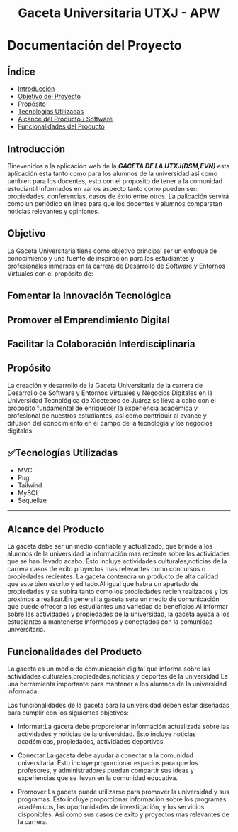 <h1 align="center">Gaceta Universitaria UTXJ - APW</h1>

# Documentación del Proyecto

## Índice

- [Introducción](#Introducción)
- [Objetivo del Proyecto](#Objetivo)
- [Propósito](#Propósito)
- [Tecnologías Utilizadas](#Tecnologías_Utilizadas)
- [Alcance del Producto / Software](#Alcance)
- [Funcionalidades del Producto](#Funcionalidades)

## Introducción
Binevenidos a la aplicación web de la ***GACETA DE LA UTXJ(DSM,EVN)*** esta aplicación esta tanto como para los alumnos de la universidad así como tambien para los docentes, esto con el proposito de tener a la comunidad estudiantil informados en varios aspecto tanto como pueden ser: propiedades, conferencias, casos de éxito entre otros. La palicación servirá cómo un periódico en línea para que los docentes y alumnos comparatan noticias relevantes y opiniones.

## Objetivo
La Gaceta Universitaria tiene como objetivo principal ser un enfoque de conocimiento y una fuente de inspiración para los estudiantes y profesionales inmersos en la carrera de Desarrollo de Software y Entornos Virtuales  con el propósito de: 
## Fomentar la Innovación Tecnológica
## Promover el Emprendimiento Digital
## Facilitar la Colaboración Interdisciplinaria

## Propósito 
La creación y desarrollo de la Gaceta Universitaria de la carrera de Desarrollo de Software y Entornos Virtuales y Negocios Digitales en la Universidad Tecnológica de Xicotepec de Juárez se lleva a cabo con el propósito fundamental de enriquecer la experiencia académica y profesional de nuestros estudiantes, así como contribuir al avance y difusión del conocimiento en el campo de la tecnología y los negocios digitales.

## :white_check_mark:Tecnologías Utilizadas

- MVC
- Pug
- Tailwind
- MySQL
- Sequelize
- - -

## Alcance del Producto 
La gaceta debe ser un medio confiable y actualizado, que brinde a los alumnos de la universidad la información mas reciente sobre las actividades que se han llevado acabo.
Esto incluye actividades culturales,noticias de la carrera casos de exito proyectos mas relevantes como concursos o propiedades recientes.
La gaceta contendra un producto de alta calidad que este bien escrito y editado.Al igual que habra un apartado de propiedades y se subira tanto como los propiedades recien realizados y los proximos a realizar.En general la gaceta sera un medio de comunicación que puede ofrecer a los estudiantes una variedad de beneficios.Al informar sobre las actividades y propiedades de la universidad, la gaceta ayuda a los estudiantes a mantenerse informados y conectados con la comunidad universitaria.

## Funcionalidades del Producto 
La gaceta es un medio de comunicación digital que informa sobre las actividades culturales,propiedades,noticias y deportes de la universidad.Es una herramienta importante para mantener a los alumnos de la universidad informada.

Las funcionalidades de la gaceta para la universidad deben estar diseñadas para cumplir con los siguientes objetivos:

- Informar:La gaceta debe proporcionar información actualizada sobre las actividades y noticias de la universidad. Esto incluye noticias académicas, propiedades, actividades deportivas.

- Conectar:La gaceta debe ayudar a conectar a la comunidad universitaria. Esto incluye proporcionar espacios para que los profesores, y administradores puedan compartir sus ideas y experiencias que se llevan en la comunidad educativa.

- Promover:La gaceta puede utilizarse para promover la universidad y sus programas. Esto incluye proporcionar información sobre los programas académicos, las oportunidades de investigación, y los servicios disponibles. Asi como sus casos de exito y proyectos mas relevantes de la carrera.



